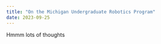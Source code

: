 ```yaml
---
title: "On the Michigan Undergraduate Robotics Program"
date: 2023-09-25
---
```


Hmmm lots of thoughts